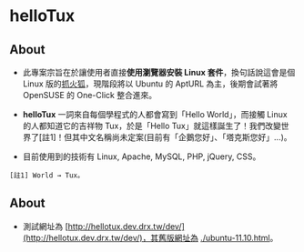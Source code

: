 # helloTux

## About

* 此專案宗旨在於讓使用者直接**使用瀏覽器安裝 Linux 套件**，換句話說這會是個 Linux 版的[抓火狐](http://gfx.tw/)，現階段將以 Ubuntu 的 AptURL 為主，後期會試著將 OpenSUSE 的 One-Click 整合進來。

* **helloTux** 一詞來自每個學程式的人都會寫到「Hello World」，而接觸 Linux 的人都知道它的吉祥物 Tux，於是「Hello Tux」就這樣誕生了！我們改變世界了[註1]！但其中文名稱尚未定案(目前有「企鵝您好」、「塔克斯您好」...)。

* 目前使用到的技術有 Linux, Apache, MySQL, PHP, jQuery, CSS。

 `[註1] World → Tux。`

About
-----

* 測試網址為 [http://hellotux.dev.drx.tw/dev/](http://hellotux.dev.drx.tw/dev/)，其舊版網址為 [./ubuntu-11.10.html](http://hellotux.dev.drx.tw/ubuntu-11.10.html)。
